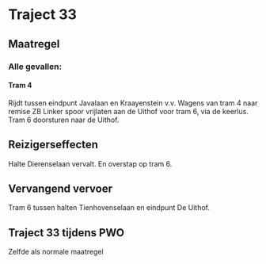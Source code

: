 # Traject 33
## Maatregel
### Alle gevallen:

#### Tram 4
Rijdt tussen eindpunt Javalaan en Kraayenstein v.v.
Wagens van tram 4 naar remise ZB
Linker spoor vrijlaten aan de Uithof voor tram 6, via de keerlus.
Tram 6 doorsturen naar de Uithof.

## Reizigerseffecten
Halte Dierenselaan vervalt. En overstap op tram 6.

## Vervangend vervoer
Tram 6 tussen halten Tienhovenselaan en eindpunt De Uithof.

## Traject 33 tijdens PWO 
Zelfde als normale maatregel
